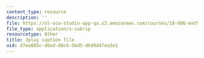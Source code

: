 ```yaml
---
content_type: resource
description: ''
file: https://ol-ocw-studio-app-qa.s3.amazonaws.com/courses/18-086-mathematical-methods-for-engineers-ii-spring-2006/d7ea885cd6edd8cb56d5d6d9d47ea3e1_Y25UBGeu_2g.srt
file_type: application/x-subrip
resourcetype: Other
title: 3play caption file
uid: d7ea885c-d6ed-d8cb-56d5-d6d9d47ea3e1
---
```

